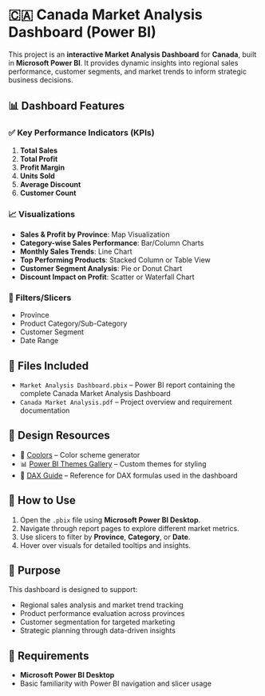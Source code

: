 # 🇨🇦 Canada Market Analysis Dashboard (Power BI)

This project is an **interactive Market Analysis Dashboard** for **Canada**, built in **Microsoft Power BI**. It provides dynamic insights into regional sales performance, customer segments, and market trends to inform strategic business decisions.

## 📊 Dashboard Features

### ✅ Key Performance Indicators (KPIs)
1. **Total Sales**
2. **Total Profit**
3. **Profit Margin**
4. **Units Sold**
5. **Average Discount**
6. **Customer Count**

### 📈 Visualizations
- **Sales & Profit by Province**: Map Visualization
- **Category-wise Sales Performance**: Bar/Column Charts
- **Monthly Sales Trends**: Line Chart
- **Top Performing Products**: Stacked Column or Table View
- **Customer Segment Analysis**: Pie or Donut Chart
- **Discount Impact on Profit**: Scatter or Waterfall Chart

### 🧰 Filters/Slicers
- Province
- Product Category/Sub-Category
- Customer Segment
- Date Range

## 📁 Files Included
- `Market Analysis Dashboard.pbix` – Power BI report containing the complete Canada Market Analysis Dashboard
- `Canada Market Analysis.pdf` – Project overview and requirement documentation

## 🎨 Design Resources
- 🎨 [Coolors](https://coolors.co/) – Color scheme generator
- 📊 [Power BI Themes Gallery](https://themes.powerbi.tips/) – Custom themes for styling
- 📘 [DAX Guide](https://dax.guide/) – Reference for DAX formulas used in the dashboard

## 🚀 How to Use
1. Open the `.pbix` file using **Microsoft Power BI Desktop**.
2. Navigate through report pages to explore different market metrics.
3. Use slicers to filter by **Province**, **Category**, or **Date**.
4. Hover over visuals for detailed tooltips and insights.

## 🧠 Purpose
This dashboard is designed to support:
- Regional sales analysis and market trend tracking
- Product performance evaluation across provinces
- Customer segmentation for targeted marketing
- Strategic planning through data-driven insights

## 📌 Requirements
- **Microsoft Power BI Desktop**
- Basic familiarity with Power BI navigation and slicer usage
